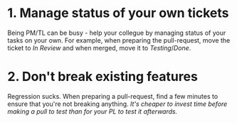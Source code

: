 # 1. Manage status of your own tickets

Being PM/TL can be busy - help your collegue by managing status of your tasks on your own.
For example, when preparing the pull-request, move the ticket to _In Review_ and when merged,
move it to _Testing_/_Done_.

# 2. Don't break existing features

 Regression sucks. When preparing a pull-request, find a few minutes to ensure that you're
 not breaking anything. _It's cheaper to invest time before making a pull to test than for
 your PL to test it afterwards._
